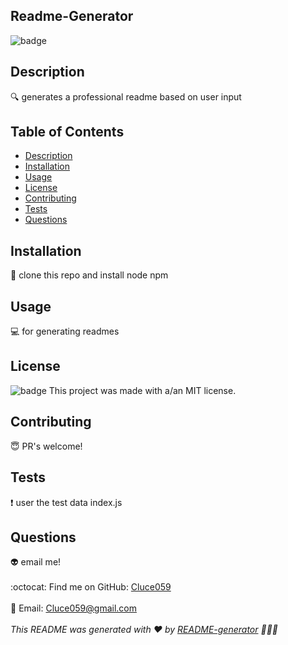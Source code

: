 
  ## Readme-Generator
  ![badge](https://img.shields.io/badge/license-MIT-blueviolet)
  <br />
  ## Description
  🔍 generates a professional readme based on user input
  ## Table of Contents
  - [Description](#description)
  - [Installation](#installation)
  - [Usage](#usage)
  - [License](#license)
  - [Contributing](#contributing)
  - [Tests](#tests)
  - [Questions](#questions)
  ## Installation
  💾 clone this repo and install node npm
  ## Usage
  💻 for generating readmes
  ## License
  
  ![badge](https://img.shields.io/badge/license-MIT-blueviolet)
  This project was made with a/an MIT license.
  
  ## Contributing
  😇 PR's welcome!
  ## Tests
  ❗  user the test data index.js
  ## Questions
  👽 email me!<br />
  <br />
  :octocat: Find me on GitHub: [Cluce059](https://github.com/Cluce059)<br />
  <br />
  💬 Email: Cluce059@gmail.com<br /><br />
  _This README was generated with ❤️ by [README-generator](https://github.com/Cluce059/readme-generator) 	👀👀👀_
  